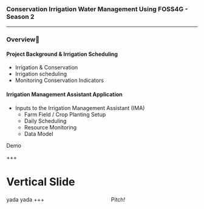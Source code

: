 ### Conservation Irrigation Water Management Using FOSS4G - Season 2
---
### Overview
#### Project Background & Irrigation Scheduling
* Irrigation & Conservation
* Irrigation scheduling
* Monitoring Conservation Indicators

#### Irrigation Management Assistant Application
* Inputs to the Irrigation Management Assistant (IMA)
  * Farm Field / Crop Planting Setup
  * Daily Scheduling
  * Resource Monitoring
  * Data Model

Demo

+++
# Vertical Slide
yada yada
+++
<span style="font-family: Helvetica Neue; font-weight: bold; color:#ffffff"><span color:#e49436">Git</span>Pitch</span>!
